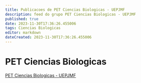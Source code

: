 ```yaml
---
title: Publicacoes de PET Ciencias Biologicas - UEPJMF
description: feed do grupo PET Ciencias Biologicas - UEPJMF
published: true
date: 2023-11-30T17:36:26.455006
tags: Ciencias Biologicas
editor: markdown
dateCreated: 2023-11-30T17:36:26.455006
---
```


# PET Ciencias Biologicas
[PET Ciencias Biologicas - UEPJMF](/grupo/11PETCienciasBiologicasUEPJMF.md)